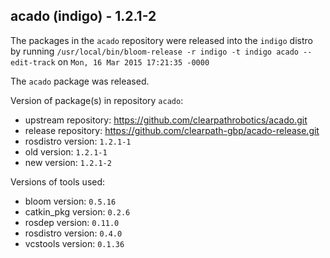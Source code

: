 ## acado (indigo) - 1.2.1-2

The packages in the `acado` repository were released into the `indigo` distro by running `/usr/local/bin/bloom-release -r indigo -t indigo acado --edit-track` on `Mon, 16 Mar 2015 17:21:35 -0000`

The `acado` package was released.

Version of package(s) in repository `acado`:
- upstream repository: https://github.com/clearpathrobotics/acado.git
- release repository: https://github.com/clearpath-gbp/acado-release.git
- rosdistro version: `1.2.1-1`
- old version: `1.2.1-1`
- new version: `1.2.1-2`

Versions of tools used:
- bloom version: `0.5.16`
- catkin_pkg version: `0.2.6`
- rosdep version: `0.11.0`
- rosdistro version: `0.4.0`
- vcstools version: `0.1.36`


